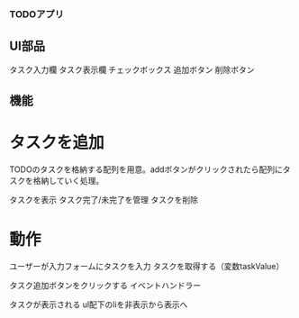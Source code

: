 ### TODOアプリ

## UI部品

タスク入力欄
タスク表示欄
チェックボックス
追加ボタン
削除ボタン

## 機能

# タスクを追加
TODOのタスクを格納する配列を用意。addボタンがクリックされたら配列にタスクを格納していく処理。

タスクを表示
タスク完了/未完了を管理
タスクを削除

# 動作

ユーザーが入力フォームにタスクを入力
  タスクを取得する（変数taskValue）

タスク追加ボタンをクリックする
  イベントハンドラー

タスクが表示される
  ul配下のliを非表示から表示へ
